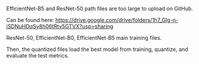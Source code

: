 EfficientNet-B5 and ResNet-50 path files are too large to upload on GitHub.

Can be found here: https://drive.google.com/drive/folders/1h7_GIg-n-iSDNuHDqSy8h06tRtv5GTVX?usp=sharing



ResNet-50, EfficientNet-B0, EfficientNet-B5 main training files. 

Then, the quantized files load the best model from training, quantize, and evaluate the test metrics.
